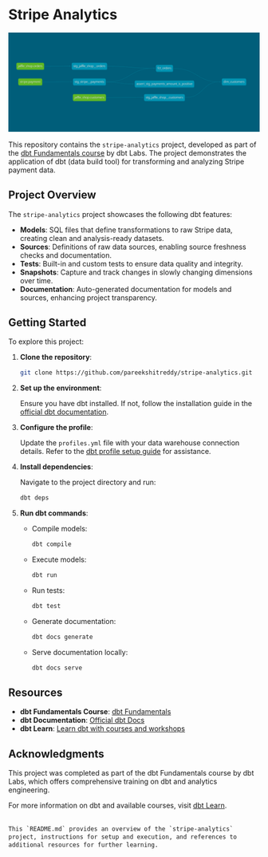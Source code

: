 # Stripe Analytics

![](stripe.png)

This repository contains the `stripe-analytics` project, developed as part of the [dbt Fundamentals course](https://learn.getdbt.com/learn/course/dbt-fundamentals) by dbt Labs. The project demonstrates the application of dbt (data build tool) for transforming and analyzing Stripe payment data.

## Project Overview

The `stripe-analytics` project showcases the following dbt features:

- **Models**: SQL files that define transformations to raw Stripe data, creating clean and analysis-ready datasets.
- **Sources**: Definitions of raw data sources, enabling source freshness checks and documentation.
- **Tests**: Built-in and custom tests to ensure data quality and integrity.
- **Snapshots**: Capture and track changes in slowly changing dimensions over time.
- **Documentation**: Auto-generated documentation for models and sources, enhancing project transparency.

## Getting Started

To explore this project:

1. **Clone the repository**:

   ```bash
   git clone https://github.com/pareekshitreddy/stripe-analytics.git
   ```

2. **Set up the environment**:

   Ensure you have dbt installed. If not, follow the installation guide in the [official dbt documentation](https://docs.getdbt.com/docs/installation).

3. **Configure the profile**:

   Update the `profiles.yml` file with your data warehouse connection details. Refer to the [dbt profile setup guide](https://docs.getdbt.com/docs/configure-your-profile) for assistance.

4. **Install dependencies**:

   Navigate to the project directory and run:

   ```bash
   dbt deps
   ```

5. **Run dbt commands**:

   - Compile models:

     ```bash
     dbt compile
     ```

   - Execute models:

     ```bash
     dbt run
     ```

   - Run tests:

     ```bash
     dbt test
     ```

   - Generate documentation:

     ```bash
     dbt docs generate
     ```

   - Serve documentation locally:

     ```bash
     dbt docs serve
     ```

## Resources

- **dbt Fundamentals Course**: [dbt Fundamentals](https://learn.getdbt.com/learn/course/dbt-fundamentals)
- **dbt Documentation**: [Official dbt Docs](https://docs.getdbt.com/)
- **dbt Learn**: [Learn dbt with courses and workshops](https://www.getdbt.com/dbt-learn)

## Acknowledgments

This project was completed as part of the dbt Fundamentals course by dbt Labs, which offers comprehensive training on dbt and analytics engineering.

For more information on dbt and available courses, visit [dbt Learn](https://www.getdbt.com/dbt-learn).
```

This `README.md` provides an overview of the `stripe-analytics` project, instructions for setup and execution, and references to additional resources for further learning. 
   
